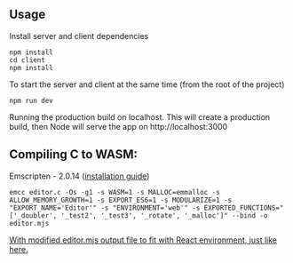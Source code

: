 ## Usage

Install server and client dependencies

```
npm install
cd client
npm install
```

To start the server and client at the same time (from the root of the project)

```
npm run dev
```

Running the production build on localhost. This will create a production build, then Node will serve the app on http://localhost:3000

## Compiling C to WASM:

Emscripten - 2.0.14 ([installation guide](https://emscripten.org/docs/getting_started/downloads.html))

```
emcc editor.c -Os -g1 -s WASM=1 -s MALLOC=emmalloc -s ALLOW_MEMORY_GROWTH=1 -s EXPORT_ES6=1 -s MODULARIZE=1 -s "EXPORT_NAME='Editor'" -s "ENVIRONMENT='web'" -s EXPORTED_FUNCTIONS="['_doubler', '_test2', '_test3', '_rotate', '_malloc']" --bind -o editor.mjs
```

[With modified editor.mjs output file to fit with React environment, just like here.](https://stackoverflow.com/a/60571821/9682898)
